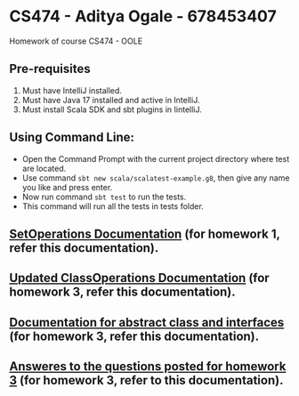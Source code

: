 # CS474 - Aditya Ogale - 678453407
Homework of course CS474 - OOLE

## Pre-requisites
1. Must have IntelliJ installed.
2. Must have Java 17 installed and active in IntelliJ.
3. Must install Scala SDK and sbt plugins in IintelliJ.

## Using Command Line:
  - Open the Command Prompt with the current project directory where test are located.
  - Use command ```sbt new scala/scalatest-example.g8```, then give any name you like and press enter.
  - Now run command ```sbt test``` to run the tests. 
  - This command will run all the tests in tests folder.

## [SetOperations Documentation](SetOperation.md) (for homework 1, refer this documentation).
## [Updated ClassOperations Documentation](ClassOperations.md) (for homework 3, refer this documentation).
## [Documentation for abstract class and interfaces](AbstractClassAndInterfaceOp.md) (for homework 3, refer this documentation).
## [Answeres to the questions posted for homework 3](Answers_to_the_questions_posted.md) (for homework 3, refer to this documentation).
